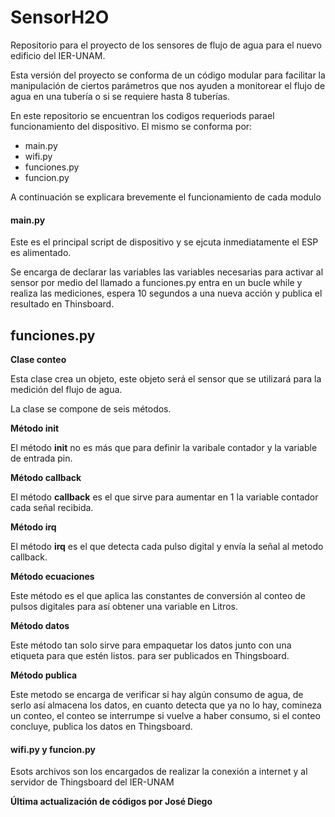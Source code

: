 # SensorH2O
Repositorio para el proyecto de los sensores de flujo de agua para el nuevo edificio del IER-UNAM.

Esta versión del proyecto se conforma de un código modular para facilitar la manipulación de ciertos parámetros que nos ayuden a monitorear el flujo de agua en una tubería o si se requiere hasta 8 tuberías.

En este repositorio se encuentran los codigos requeriods parael funcionamiento del dispositivo.
El mismo se conforma por:

- main.py
- wifi.py
- funciones.py
- funcion.py

A continuación se explicara brevemente el funcionamiento de cada modulo

#### main.py

Este es el principal script de dispositivo y se ejcuta inmediatamente el ESP es alimentado.

Se encarga de declarar las variables las variables necesarias para activar al sensor por medio del llamado a funciones.py
entra en un bucle while y realiza las mediciones, espera 10 segundos a una nueva acción y publica el resultado en Thinsboard.


## funciones.py

**Clase conteo**

Esta clase crea un objeto, este objeto será el sensor que se utilizará para la medición del flujo de agua.

La clase se compone de seis métodos. 

**Método init**

El método **init** no es más que para definir la varibale contador y la variable de entrada pin.

**Método callback**

El método **callback** es el que sirve para aumentar en 1 la variable contador cada señal recibida.

**Método irq**

El método **irq** es el que detecta cada pulso digital y envía la señal al metodo callback.

**Método ecuaciones**

Este método es el que aplica las constantes de conversión al conteo de pulsos digitales para así obtener una variable en Litros.

**Método datos**

Este método tan solo sirve para empaquetar los datos junto con una etiqueta para que estén listos.
para ser publicados en Thingsboard.	

**Método publica**

Este metodo se encarga de verificar si hay algún consumo de agua, de serlo así almacena los datos, en cuanto detecta que ya no lo hay, comineza un conteo, el conteo se interrumpe si vuelve a haber consumo, si el conteo concluye, publica los datos en Thingsboard.


#### wifi.py y funcion.py
Esots archivos son los encargados de realizar la conexión a internet y al servidor de Thingsboard del IER-UNAM


**Última actualización de códigos por José Diego**

